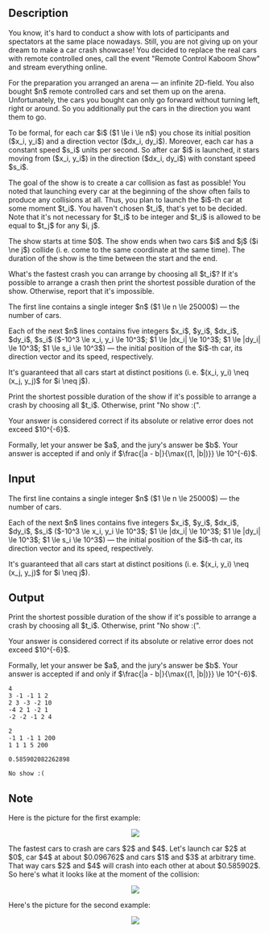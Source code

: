 ## Description

<div><p>You know, it's hard to conduct a show with lots of participants and spectators at the same place nowadays. Still, you are not giving up on your dream to make a car crash showcase! You decided to replace the real cars with remote controlled ones, call the event "Remote Control Kaboom Show" and stream everything online.</p><p>For the preparation you arranged an arena&nbsp;— an infinite 2D-field. You also bought $n$ remote controlled cars and set them up on the arena. Unfortunately, the cars you bought can only go forward without turning left, right or around. So you additionally put the cars in the direction you want them to go.</p><p>To be formal, for each car $i$ ($1 \le i \le n$) you chose its initial position ($x_i, y_i$) and a direction vector ($dx_i, dy_i$). Moreover, each car has a constant speed $s_i$ units per second. So after car $i$ is launched, it stars moving from ($x_i, y_i$) in the direction ($dx_i, dy_i$) with constant speed $s_i$.</p><p>The goal of the show is to create a car collision as fast as possible! You noted that launching every car at the beginning of the show often fails to produce any collisions at all. Thus, you plan to launch the $i$-th car at some moment $t_i$. <span class="tex-font-style-bf">You haven't chosen $t_i$, that's yet to be decided.</span> Note that it's not necessary for $t_i$ to be integer and $t_i$ is allowed to be equal to $t_j$ for any $i, j$.</p><p>The show starts at time $0$. The show ends when two cars $i$ and $j$ ($i \ne j$) collide (i. e. come to the same coordinate at the same time). The duration of the show is the time between the start and the end.</p><p>What's the fastest crash you can arrange by choosing all $t_i$? If it's possible to arrange a crash then print the shortest possible duration of the show. Otherwise, report that it's impossible.</p></div><div class="input-specification"><p>The first line contains a single integer $n$ ($1 \le n \le 25000$)&nbsp;— the number of cars.</p><p>Each of the next $n$ lines contains five integers $x_i$, $y_i$, $dx_i$, $dy_i$, $s_i$ ($-10^3 \le x_i, y_i \le 10^3$; $1 \le |dx_i| \le 10^3$; $1 \le |dy_i| \le 10^3$; $1 \le s_i \le 10^3$)&nbsp;— the initial position of the $i$-th car, its direction vector and its speed, respectively.</p><p><span class="tex-font-style-bf">It's guaranteed that all cars start at distinct positions (i. e. $(x_i, y_i) \neq (x_j, y_j)$ for $i \neq j$).</span></p></div><div class="output-specification"><p>Print the shortest possible duration of the show if it's possible to arrange a crash by choosing all $t_i$. Otherwise, print "<span class="tex-font-style-tt">No show :(</span>".</p><p>Your answer is considered correct if its absolute or relative error does not exceed $10^{-6}$.</p><p>Formally, let your answer be $a$, and the jury's answer be $b$. Your answer is accepted if and only if $\frac{|a - b|}{\max{(1, |b|)}} \le 10^{-6}$.</p></div>

## Input

<p>The first line contains a single integer $n$ ($1 \le n \le 25000$)&nbsp;— the number of cars.</p><p>Each of the next $n$ lines contains five integers $x_i$, $y_i$, $dx_i$, $dy_i$, $s_i$ ($-10^3 \le x_i, y_i \le 10^3$; $1 \le |dx_i| \le 10^3$; $1 \le |dy_i| \le 10^3$; $1 \le s_i \le 10^3$)&nbsp;— the initial position of the $i$-th car, its direction vector and its speed, respectively.</p><p><span class="tex-font-style-bf">It's guaranteed that all cars start at distinct positions (i. e. $(x_i, y_i) \neq (x_j, y_j)$ for $i \neq j$).</span></p>

## Output

<p>Print the shortest possible duration of the show if it's possible to arrange a crash by choosing all $t_i$. Otherwise, print "<span class="tex-font-style-tt">No show :(</span>".</p><p>Your answer is considered correct if its absolute or relative error does not exceed $10^{-6}$.</p><p>Formally, let your answer be $a$, and the jury's answer be $b$. Your answer is accepted if and only if $\frac{|a - b|}{\max{(1, |b|)}} \le 10^{-6}$.</p>





```input1
4
3 -1 -1 1 2
2 3 -3 -2 10
-4 2 1 -2 1
-2 -2 -1 2 4
```




```input2
2
-1 1 -1 1 200
1 1 1 5 200
```




```output1
0.585902082262898
```




```output2
No show :(
```



## Note

<p>Here is the picture for the first example: </p><center> <img class="tex-graphics" src="file://zRd87Jgn.png" style="max-width: 100.0%;max-height: 100.0%;"> </center><p>The fastest cars to crash are cars $2$ and $4$. Let's launch car $2$ at $0$, car $4$ at about $0.096762$ and cars $1$ and $3$ at arbitrary time. That way cars $2$ and $4$ will crash into each other at about $0.585902$. So here's what it looks like at the moment of the collision:</p><center> <img class="tex-graphics" src="file://nAI0B27m.png" style="max-width: 100.0%;max-height: 100.0%;"> </center><p>Here's the picture for the second example:</p><center> <img class="tex-graphics" src="file://rHQ1WWzh.png" style="max-width: 100.0%;max-height: 100.0%;"> </center>
